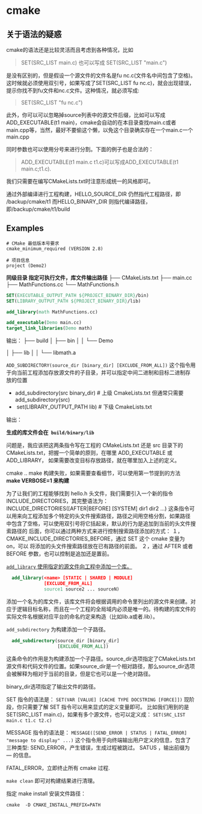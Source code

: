 # cmake

## **关于语法的疑惑**

cmake的语法还是比较灵活而且考虑到各种情况，比如

> SET(SRC_LIST main.c) 也可以写成 SET(SRC_LIST "main.c")

是没有区别的，但是假设一个源文件的文件名是fu nc.c(文件名中间包含了空格)。这时候就必须使用双引号，如果写成了SET(SRC_LIST fu nc.c)，就会出现错误，提示你找不到fu文件和nc.c文件。这种情况，就必须写成:

> SET(SRC_LIST "fu nc.c")

此外，你可以可以忽略掉source列表中的源文件后缀，比如可以写成ADD_EXECUTABLE(t1 main)，cmake会自动的在本目录查找main.c或者main.cpp等，当然，最好不要偷这个懒，以免这个目录确实存在一个main.c一个main.cpp

同时参数也可以使用分号来进行分割。下面的例子也是合法的：

> ADD_EXECUTABLE(t1 main.c t1.c)可以写成ADD_EXECUTABLE(t1 main.c;t1.c).

我们只需要在编写CMakeLists.txt时注意形成统一的风格即可。



通过外部编译进行工程构建，HELLO_SOURCE_DIR 仍然指代工程路径，即 /backup/cmake/t1 而HELLO_BINARY_DIR 则指代编译路径，即/backup/cmake/t1/build

## Examples

``` 
# CMake 最低版本号要求
cmake_minimum_required (VERSION 2.8)

# 项目信息
project (Demo2)
```

**同级目录 指定可执行文件，库文件输出路径**
├── CMakeLists.txt
├── main.cc
├── MathFunctions.cc
└── MathFunctions.h

```cmake
SET(EXECUTABLE_OUTPUT_PATH ${PROJECT_BINARY_DIR}/bin)
SET(LIBRARY_OUTPUT_PATH ${PROJECT_BINARY_DIR}/lib)

add_library(math MathFunctions.cc)

add_executable(Demo main.cc)
target_link_libraries(Demo math)
```

输出：
├── build
│   ├── bin
│   │   └── Demo

│   ├── lib
│   │   └── libmath.a

```ADD_SUBDIRECTORY(source_dir [binary_dir] [EXCLUDE_FROM_ALL])```
这个指令用于向当前工程添加存放源文件的子目录，并可以指定中间二进制和目标二进制存
放的位置

+ add_subdirectory(src binary_dir)           # 上级 CmakeLists.txt  但通常只需要add_subdirectory(src)   
+ ​          set(LIBRARY_OUTPUT_PATH lib)               # 下级 CmakeLists.txt

输出：

**生成的库文件会在``` build/binary/lib```**   

问题是，我应该把这两条指令写在工程的 CMakeLists.txt 还是 src 目录下的
CMakeLists.txt，把握一个简单的原则，在哪里 ADD_EXECUTABLE 或 ADD_LIBRARY，
如果需要改变目标存放路径，就在哪里加入上述的定义。



cmake ..
make
构建失败，如果需要查看细节，可以使用第一节提到的方法
**make VERBOSE=1 来构建**



为了让我们的工程能够找到 hello.h 头文件，我们需要引入一个新的指令
INCLUDE_DIRECTORIES，其完整语法为：
INCLUDE_DIRECTORIES([AFTER|BEFORE] [SYSTEM] dir1 dir2 ...)
这条指令可以用来向工程添加多个特定的头文件搜索路径，路径之间用空格分割，如果路径
中包含了空格，可以使用双引号将它括起来，默认的行为是追加到当前的头文件搜索路径的
后面，你可以通过两种方式来进行控制搜索路径添加的方式：
１，CMAKE_INCLUDE_DIRECTORIES_BEFORE，通过 SET 这个 cmake 变量为 on，可以
将添加的头文件搜索路径放在已有路径的前面。
２，通过 AFTER 或者 BEFORE 参数，也可以控制是追加还是置前。

















[`add_library` 使用指定的源文件向工程中添加一个库。](https://www.cnblogs.com/coderfenghc/archive/2012/06/23/2559603.html)

```cmake
  add_library(<name> [STATIC | SHARED | MODULE]
              [EXCLUDE_FROM_ALL]
              source1 source2 ... sourceN)
```

添加一个名为<name>的库文件，该库文件将会根据调用的命令里列出的源文件来创建。<name>对应于逻辑目标名称，而且在一个工程的全局域内必须是唯一的。待构建的库文件的实际文件名根据对应平台的命名约定来构造（比如lib<name>.a或者<name>.lib）。

`add_subdirectory` 为构建添加一个子路径。

```cmake
  add_subdirectory(source_dir [binary_dir] 
                   [EXCLUDE_FROM_ALL])
```

这条命令的作用是为构建添加一个子路径。source_dir选项指定了CMakeLists.txt源文件和代码文件的位置。如果source_dir是一个相对路径，那么source_dir选项会被解释为相对于当前的目录，但是它也可以是一个绝对路径。

binary_dir选项指定了输出文件的路径。



SET 指令的语法是：
`SET(VAR [VALUE] [CACHE TYPE DOCSTRING [FORCE]])`
现阶段，你只需要了解 SET 指令可以用来显式的定义变量即可。
比如我们用到的是 SET(SRC_LIST
main.c)，如果有多个源文件，也可以定义成：
`SET(SRC_LIST main.c t1.c t2.c)`



MESSAGE 指令的语法是：
`MESSAGE([SEND_ERROR | STATUS | FATAL_ERROR] "message to display" ...)`
这个指令用于向终端输出用户定义的信息，包含了三种类型:
SEND_ERROR，产生错误，生成过程被跳过。
SATUS ，输出前缀为 — 的信息。

FATAL_ERROR，立即终止所有 cmake 过程.



`make clean`
即可对构建结果进行清理。



指定 make install 安装文件路径：

`cmake  -D CMAKE_INSTALL_PREFIX=PATH`









